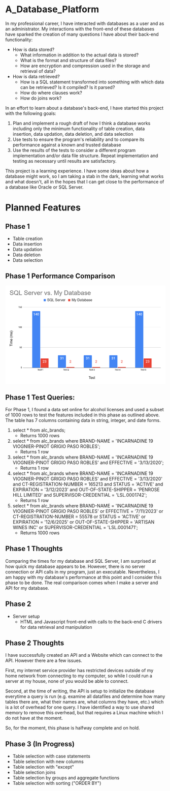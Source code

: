 # A_Database_Platform

In my professional career, I have interacted with databases as a user and as an administrator. My interactions with the front-end of these databases have sparked the creation of many questions I have about their back-end functionality:

- How is data stored?
	- What information in addition to the actual data is stored?
	- What is the format and structure of data files?
	- How are encryption and compression used in the storage and retrieval of data?
- How is data retrieved?
	- How is a SQL statement transformed into something with which data can be retrieved? Is it compiled? Is it parsed?
	- How do where clauses work?
	- How do joins work?

In an effort to learn about a database's back-end, I have started this project with the following goals:

1. Plan and implement a rough draft of how I think a database works including only the minimum functionality of table creation, data insertion, data updation, data deletion, and data selection
2. Use tests to ensure the program's reliability and to compare its performance against a known and trusted database
3. Use the results of the tests to consider a different program implementation and/or data file structure. Repeat implementation and testing as necessary until results are satisfactory.

This project is a learning experience. I have some ideas about how a database might work, so I am taking a stab in the dark, learning what works and what doesn't, all in the hopes that I can get close to the performance of a database like Oracle or SQL Server. 

# Planned Features
## Phase 1
- Table creation
- Data insertion
- Data updation
- Data deletion
- Data selection

## Phase 1 Performance Comparison

<img src="Phase_1_Comparisons.png" style="display: block; margin: auto;" />

##  Phase 1 Test Queries:

For Phase 1, I found a data set online for alcohol licenses and used a subset of 1000 rows to test the features included in this phase as outlined above. The table has 7 columns containing data in string, integer, and date forms.

1. select * from alc_brands;
	- Returns 1000 rows
2. select * from alc_brands where BRAND-NAME = 'INCARNADINE 19 VIOGNIER-PINOT GRIGIO PASO ROBLES';
	- Returns 1 row
3. select * from alc_brands where BRAND-NAME = 'INCARNADINE 19 VIOGNIER-PINOT GRIGIO PASO ROBLES' and EFFECTIVE = '3/13/2020';
	- Returns 1 row
4. select * from alc_brands where BRAND-NAME = 'INCARNADINE 19 VIOGNIER-PINOT GRIGIO PASO ROBLES' and EFFECTIVE = '3/13/2020' and CT-REGISTRATION-NUMBER = 165213 and STATUS = 'ACTIVE' and EXPIRATION = '3/12/2023' and OUT-OF-STATE-SHIPPER = 'PENROSE HILL LIMITED' and SUPERVISOR-CREDENTIAL = 'LSL.0001742';
	- Returns 1 row
5. select * from alc_brands where BRAND-NAME = 'INCARNADINE 19 VIOGNIER-PINOT GRIGIO PASO ROBLES' or EFFECTIVE = '7/11/2023' or CT-REGISTRATION-NUMBER = 55578 or STATUS = 'ACTIVE' or EXPIRATION = '12/6/2025' or OUT-OF-STATE-SHIPPER = 'ARTISAN WINES INC' or SUPERVISOR-CREDENTIAL = 'LSL.0001471';
	- Returns 1000 rows
	
##  Phase 1 Thoughts

Comparing the times for my database and SQL Server, I am surprised at how quick my database appears to be. However, there is no server connection or API calls in my program, just an executable. Nevertheless, I am happy with my database's performance at this point and I consider this phase to be done. The real comparison comes when I make a server and API for my database.

## Phase 2
- Server setup
	- HTML and Javascript front-end with calls to the back-end C drivers for data retrieval and manipulation

##  Phase 2 Thoughts

I have successfully created an API and a Website which can connect to the API. However there are a few issues. 

First, my internet service provider has restricted devices outside of my home network from connecting to my computer, so while I could run a server at my house, none of you would be able to connect. 

Second, at the time of writing, the API is setup to initialize the database everytime a query is run (e.g. examine all datafiles and determine how many tables there are, what their names are, what columns they have, etc.) which is a lot of overhead for one query. I have identified a way to use shared memory to remove this overhead, but that requires a Linux machine which I do not have at the moment. 

So, for the moment, this phase is halfway complete and on hold.

## Phase 3 (In Progress)
- Table selection with case statements
- Table selection with new columns
- Table selection with "except"
- Table selection joins
- Table selection by groups and aggregate functions
- Table selection with sorting ("ORDER BY")